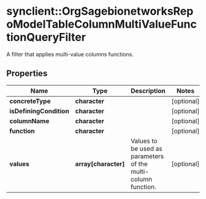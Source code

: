 # synclient::OrgSagebionetworksRepoModelTableColumnMultiValueFunctionQueryFilter

A filter that applies multi-value columns functions.

## Properties
Name | Type | Description | Notes
------------ | ------------- | ------------- | -------------
**concreteType** | **character** |  | [optional] 
**isDefiningCondition** | **character** |  | [optional] 
**columnName** | **character** |  | [optional] 
**function** | **character** |  | [optional] 
**values** | **array[character]** | Values to be used as parameters of the multi-column function. | [optional] 


